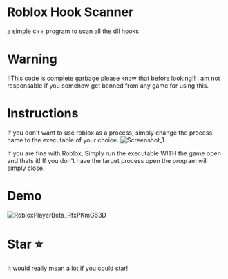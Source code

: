 # Roblox Hook Scanner
a simple c++ program to scan all the dll hooks
# Warning
!!This code is complete garbage please know that before looking!!
I am not responsable if you somehow get banned from any game for using this.
# Instructions
If you don't want to use roblox as a process, simply change the process name to the executable of your choice.
![Screenshot_1](https://github.com/GavinCoded/Roblox-Hook-Scanner/assets/105064040/adc0dcb2-e670-46d9-9ec3-5756e9972362)

If you are fine with Roblox, Simply run the executable WITH the game open and thats it!
If you don't have the target process open the program will simply close.

# Demo
![RobloxPlayerBeta_RfxPKmG63D](https://github.com/GavinCoded/Roblox-Hook-Scanner/assets/105064040/317a047b-eb08-449c-9361-81d0381ba8e6)

# Star ⭐️
It would really mean a lot if you could star!
